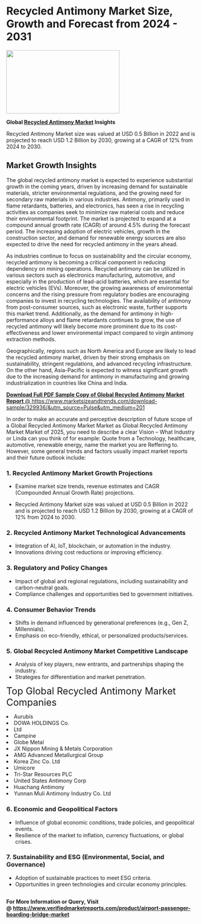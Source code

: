 <H1>Recycled Antimony Market Size, Growth and Forecast from 2024 - 2031</H1><img class="aligncenter size-medium wp-image-584254" src="https://thirdeyenews.in/wp-content/uploads/2024/09/Global-Market-Research-300x168.jpeg" alt="" width="300" height="168" /><p><strong>Global&nbsp;<a href="https://www.marketsizeandtrends.com/download-sample/329936/&amp;utm_source=Pulse&amp;utm_medium=201">Recycled Antimony Market</a> Insights</strong></p><p>Recycled Antimony Market size was valued at USD 0.5 Billion in 2022 and is projected to reach USD 1.2 Billion by 2030, growing at a CAGR of 12% from 2024 to 2030.</p><p><h2>Market Growth Insights</h2> <p>The global recycled antimony market is expected to experience substantial growth in the coming years, driven by increasing demand for sustainable materials, stricter environmental regulations, and the growing need for secondary raw materials in various industries. Antimony, primarily used in flame retardants, batteries, and electronics, has seen a rise in recycling activities as companies seek to minimize raw material costs and reduce their environmental footprint. The market is projected to expand at a compound annual growth rate (CAGR) of around 4.5% during the forecast period. The increasing adoption of electric vehicles, growth in the construction sector, and demand for renewable energy sources are also expected to drive the need for recycled antimony in the years ahead.</p> <p><a href="#sample-download" target="_blank"></a></p> <p>As industries continue to focus on sustainability and the circular economy, recycled antimony is becoming a critical component in reducing dependency on mining operations. Recycled antimony can be utilized in various sectors such as electronics manufacturing, automotive, and especially in the production of lead-acid batteries, which are essential for electric vehicles (EVs). Moreover, the growing awareness of environmental concerns and the rising pressure from regulatory bodies are encouraging companies to invest in recycling technologies. The availability of antimony from post-consumer sources, such as electronic waste, further supports this market trend. Additionally, as the demand for antimony in high-performance alloys and flame retardants continues to grow, the use of recycled antimony will likely become more prominent due to its cost-effectiveness and lower environmental impact compared to virgin antimony extraction methods.</p> <p>Geographically, regions such as North America and Europe are likely to lead the recycled antimony market, driven by their strong emphasis on sustainability, stringent regulations, and advanced recycling infrastructure. On the other hand, Asia-Pacific is expected to witness significant growth due to the increasing demand for antimony in manufacturing and growing industrialization in countries like China and India.</p> <p><a href="#get-more" target="_blank"></p><p><span class=""><strong>Download Full PDF Sample Copy of Global Recycled Antimony Market Report</strong> @ <a href="https://www.marketsizeandtrends.com/download-sample/329936/&amp;utm_source=Pulse&amp;utm_medium=201" target="_blank">https://www.marketsizeandtrends.com/download-sample/329936/&amp;utm_source=Pulse&amp;utm_medium=201</a></span></p><p>In order to make an accurate and perceptive description of future scope of a Global&nbsp;Recycled Antimony Market Market as Global&nbsp;Recycled Antimony Market Market of 2025, you need to describe a clear Vision &ndash; What Industry or Linda can you think of for example: Quote from a Technology, healthcare, automotive, renewable energy, name the market you are Reffering to. However, some general trends and factors usually impact market reports and their future outlook include:</p><h3>1.&nbsp;<strong>Recycled Antimony Market Growth Projections</strong></h3><ul><li>Examine market size trends, revenue estimates and CAGR (Compounded Annual Growth Rate) projections.</li><li><p>Recycled Antimony Market size was valued at USD 0.5 Billion in 2022 and is projected to reach USD 1.2 Billion by 2030, growing at a CAGR of 12% from 2024 to 2030.</p></li></ul><h3>2.&nbsp;<strong>Recycled Antimony Market Technological Advancements</strong></h3><ul><li>Integration of AI, IoT, blockchain, or automation in the industry.</li><li>Innovations driving cost reductions or improving efficiency.</li></ul><h3>3.&nbsp;<strong>Regulatory and Policy Changes</strong></h3><ul><li>Impact of global and regional regulations, including sustainability and carbon-neutral goals.</li><li>Compliance challenges and opportunities tied to government initiatives.</li></ul><h3>4.&nbsp;<strong>Consumer Behavior Trends</strong></h3><ul><li>Shifts in demand influenced by generational preferences (e.g., Gen Z, Millennials).</li><li>Emphasis on eco-friendly, ethical, or personalized products/services.</li></ul><h3>5.&nbsp;<strong>Global Recycled Antimony Market Competitive Landscape</strong></h3><ul><li>Analysis of key players, new entrants, and partnerships shaping the industry.</li><li>Strategies for differentiation and market penetration.</li></ul><p data-pm-slice="1 1 []"><span style="color: inherit; font-family: inherit; font-size: 25px;">Top Global Recycled Antimony Market Companies</span></p><div class="" data-test-id=""><p><li>Aurubis</li><li> DOWA HOLDINGS Co.</li><li> Ltd</li><li> Campine</li><li> Globe Metal</li><li> JX Nippon Mining & Metals Corporation</li><li> AMG Advanced Metallurgical Group</li><li> Korea Zinc Co. Ltd</li><li> Umicore</li><li> Tri-Star Resources PLC</li><li> United States Antimony Corp</li><li> Huachang Antimony</li><li> Yunnan Muli Antimony Industry Co. Ltd</li></p></div><h3>6.&nbsp;<strong>Economic and Geopolitical Factors</strong></h3><ul><li>Influence of global economic conditions, trade policies, and geopolitical events.</li><li>Resilience of the market to inflation, currency fluctuations, or global crises.</li></ul><h3>7.&nbsp;<strong>Sustainability and ESG (Environmental, Social, and Governance)</strong></h3><ul><li>Adoption of sustainable practices to meet ESG criteria.</li><li>Opportunities in green technologies and circular economy principles.</li></ul><h2><strong style="font-size: 14px;">For More Information or Query, Visit @&nbsp;</strong><a style="background-color: #ffffff; font-size: 14px;" href="https://www.marketsizeandtrends.com/report/recycled-antimony-market/" target="_blank">https://www.verifiedmarketreports.com/product/airport-passenger-boarding-bridge-market</a></h2>